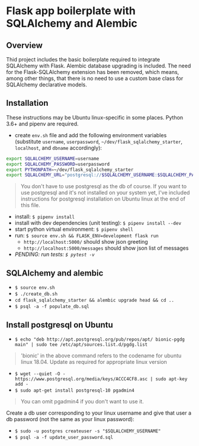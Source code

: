 <h1>Flask app boilerplate with SQLAlchemy and Alembic</h1>

<h2>Overview</h2>

Thid project includes the basic boilerplate required to integrate SQLAlchemy with Flask. Alembic database upgrading is included. The need for the Flask-SQLAlchemy extension has been removed, which means, among other things, that there is no need to use a custom base class for SQLAlchemy declarative models. 

<h2>Installation</h2>

These instructions may be Ubuntu linux-specific in some places. Python 3.6+ and pipenv are required.

 * create `env.sh` file and add the following environment variables (substitute `username`, `userpassword`, `~/dev/flask_sqlalchemy_starter`, `localhost`, and `dbname` accordingly): 

 ```bash
 export SQLALCHEMY_USERNAME=username
 export SQLALCHEMY_PASSWORD=userpassword
 export PYTHONPATH=~/dev/flask_sqlalchemy_starter 
 export SQLALCHEMY_URL="postgresql://$SQLALCHEMY_USERNAME:$SQLALCHEMY_PASSWORD@localhost/dbname"
```

> You don't have to use postgresql as the db of course. If you want to use postgresql and it's not installed on your system yet, I've included instructions for postgresql installation on Ubuntu linux at the end of this file.

* install: `$ pipenv install`
* install with dev dependencies (unit testing): `$ pipenv install --dev`
* start python virtual environment: `$ pipenv shell`
* run: `$ source env.sh && FLASK_ENV=development flask run`
  * `http://localhost:5000/` should show json greeting
  * `http://localhost:5000/messages` should show json list of messages
* _PENDING: run tests: `$ pytest -v`_


<h2>SQLAlchemy and alembic</h2>

* `$ source env.sh`
* `$ ./create_db.sh`
* `cd flask_sqlalchemy_starter && alembic upgrade head && cd ..`
* `$ psql -a -f populate_db.sql`

<h2>Install postgresql on Ubuntu</h2>

* `$ echo "deb http://apt.postgresql.org/pub/repos/apt/ bionic-pgdg main" | sudo tee /etc/apt/sources.list.d/pgdg.list`

>'bionic' in the above command refers to the codename for ubuntu linux 18.04. Update as required for appropriate linux version

* `$ wget --quiet -O - https://www.postgresql.org/media/keys/ACCC4CF8.asc | sudo apt-key add -`
* `$ sudo apt-get install postgresql-10 pgadmin4`

> You can omit pgadmin4 if you don't want to use it. 

Create a db user corresponding to your linux username and give that user a db password (not the same as your linux password):

* `$ sudo -u postgres createuser -s "$SQLALCHEMY_USERNAME"`
* `$ psql -a -f update_user_password.sql`


